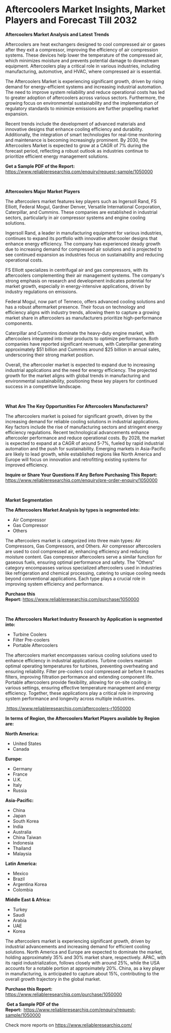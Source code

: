 <p><h1>Aftercoolers Market Insights, Market Players and Forecast Till 2032</h1></p><p><strong>Aftercoolers Market Analysis and Latest Trends</strong></p>
<p><p>Aftercoolers are heat exchangers designed to cool compressed air or gases after they exit a compressor, improving the efficiency of air compression systems. These devices help lower the temperature of the compressed air, which minimizes moisture and prevents potential damage to downstream equipment. Aftercoolers play a critical role in various industries, including manufacturing, automotive, and HVAC, where compressed air is essential.</p><p>The Aftercoolers Market is experiencing significant growth, driven by rising demand for energy-efficient systems and increasing industrial automation. The need to improve system reliability and reduce operational costs has led to greater adoption of aftercoolers across various sectors. Furthermore, the growing focus on environmental sustainability and the implementation of regulatory standards to minimize emissions are further propelling market expansion.</p><p>Recent trends include the development of advanced materials and innovative designs that enhance cooling efficiency and durability. Additionally, the integration of smart technologies for real-time monitoring and maintenance is becoming increasingly prominent. By 2030, the Aftercoolers Market is expected to grow at a CAGR of 7% during the forecast period, reflecting a robust outlook as industries continue to prioritize efficient energy management solutions.</p></p>
<p><strong>Get a Sample PDF of the Report:&nbsp;</strong> <a href="https://www.reliableresearchiq.com/enquiry/request-sample/1050000?utm_campaign=2284&utm_medium=2&utm_source=Github&utm_content=ia&utm_term=10042025&utm_id=aftercoolers">https://www.reliableresearchiq.com/enquiry/request-sample/1050000</a></p>
<p>&nbsp;</p>
<p><strong>Aftercoolers Major Market Players</strong></p>
<p><p>The aftercoolers market features key players such as Ingersoll Rand, FS Elliott, Federal Mogul, Gardner Denver, Versatile International Corporation, Caterpillar, and Cummins. These companies are established in industrial sectors, particularly in air compressor systems and engine cooling solutions.</p><p>Ingersoll Rand, a leader in manufacturing equipment for various industries, continues to expand its portfolio with innovative aftercooler designs that enhance energy efficiency. The company has experienced steady growth due to increasing demand for compressed air solutions and is projected to see continued expansion as industries focus on sustainability and reducing operational costs.</p><p>FS Elliott specializes in centrifugal air and gas compressors, with its aftercoolers complementing their air management systems. The company's strong emphasis on research and development indicates potential for market growth, especially in energy-intensive applications, driven by industry regulations on emissions.</p><p>Federal Mogul, now part of Tenneco, offers advanced cooling solutions and has a robust aftermarket presence. Their focus on technology and efficiency aligns with industry trends, allowing them to capture a growing market share in aftercoolers as manufacturers prioritize high-performance components.</p><p>Caterpillar and Cummins dominate the heavy-duty engine market, with aftercoolers integrated into their products to optimize performance. Both companies have reported significant revenues, with Caterpillar generating approximately $51 billion and Cummins around $25 billion in annual sales, underscoring their strong market position.</p><p>Overall, the aftercooler market is expected to expand due to increasing industrial applications and the need for energy efficiency. The projected growth for the market aligns with global trends in manufacturing and environmental sustainability, positioning these key players for continued success in a competitive landscape.</p></p>
<p>&nbsp;</p>
<p><strong>What Are The Key Opportunities For Aftercoolers Manufacturers?</strong></p>
<p><p>The aftercoolers market is poised for significant growth, driven by the increasing demand for reliable cooling solutions in industrial applications. Key factors include the rise of manufacturing sectors and stringent energy efficiency regulations. Recent technological advancements enhance aftercooler performance and reduce operational costs. By 2028, the market is expected to expand at a CAGR of around 5-7%, fueled by rapid industrial automation and the push for sustainability. Emerging markets in Asia-Pacific are likely to lead growth, while established regions like North America and Europe will focus on innovation and retrofitting existing systems for improved efficiency.</p></p>
<p><strong>Inquire or Share Your Questions If Any Before Purchasing This Report:</strong> <a href="https://www.reliableresearchiq.com/enquiry/pre-order-enquiry/1050000?utm_campaign=2284&utm_medium=2&utm_source=Github&utm_content=ia&utm_term=10042025&utm_id=aftercoolers">https://www.reliableresearchiq.com/enquiry/pre-order-enquiry/1050000</a></p>
<p>&nbsp;</p>
<p><strong>Market Segmentation</strong></p>
<p><strong>The Aftercoolers Market Analysis by types is segmented into:</strong></p>
<p><ul><li>Air Compressor</li><li>Gas Compressor</li><li>Others</li></ul></p>
<p><p>The aftercoolers market is categorized into three main types: Air Compressors, Gas Compressors, and Others. Air compressor aftercoolers are used to cool compressed air, enhancing efficiency and reducing moisture content. Gas compressor aftercoolers serve a similar function for gaseous fuels, ensuring optimal performance and safety. The "Others" category encompasses various specialized aftercoolers used in industries like refrigeration and chemical processing, catering to unique cooling needs beyond conventional applications. Each type plays a crucial role in improving system efficiency and performance.</p></p>
<p><strong>Purchase this Report:&nbsp;</strong><a href="https://www.reliableresearchiq.com/purchase/1050000?utm_campaign=2284&utm_medium=2&utm_source=Github&utm_content=ia&utm_term=10042025&utm_id=aftercoolers">https://www.reliableresearchiq.com/purchase/1050000</a></p>
<p>&nbsp;</p>
<p><strong>The Aftercoolers Market Industry Research by Application is segmented into:</strong></p>
<p><ul><li>Turbine Coolers</li><li>Filter Pre-coolers</li><li>Portable Aftercoolers</li></ul></p>
<p><p>The aftercoolers market encompasses various cooling solutions used to enhance efficiency in industrial applications. Turbine coolers maintain optimal operating temperatures for turbines, preventing overheating and ensuring reliability. Filter pre-coolers cool compressed air before it reaches filters, improving filtration performance and extending component life. Portable aftercoolers provide flexibility, allowing for on-site cooling in various settings, ensuring effective temperature management and energy efficiency. Together, these applications play a critical role in improving system performance and longevity across multiple industries.</p></p>
<p><a href="https://www.reliableresearchiq.com/aftercoolers-r1050000?utm_campaign=2284&utm_medium=2&utm_source=Github&utm_content=ia&utm_term=10042025&utm_id=aftercoolers">&nbsp;https://www.reliableresearchiq.com/aftercoolers-r1050000</a></p>
<p><strong>In terms of Region, the Aftercoolers Market Players available by Region are:</strong></p>
<p>
    <p> <strong> North America: </strong>
        <ul>
            <li>United States</li>
            <li>Canada</li>
        </ul>
        </p> 
    <p> <strong> Europe: </strong>
        <ul>
            <li>Germany</li>
            <li>France</li>
            <li>U.K.</li>
            <li>Italy</li>
            <li>Russia</li>
        </ul>
        </p> 
    <p> <strong> Asia-Pacific: </strong>
        <ul>
            <li>China</li>
            <li>Japan</li>
            <li>South Korea</li>
            <li>India</li>
            <li>Australia</li>
            <li>China Taiwan</li>
            <li>Indonesia</li>
            <li>Thailand</li>
            <li>Malaysia</li>
        </ul>
        </p> 
    <p> <strong> Latin America: </strong>
        <ul>
            <li>Mexico</li>
            <li>Brazil</li>
            <li>Argentina Korea</li>
            <li>Colombia</li>
        </ul>
        </p> 
    <p> <strong> Middle East & Africa: </strong>
        <ul>
            <li>Turkey</li>
            <li>Saudi</li>
            <li>Arabia</li>
            <li>UAE</li>
            <li>Korea</li>
        </ul>
    </p>
    </p>
<p><p>The aftercoolers market is experiencing significant growth, driven by industrial advancements and increasing demand for efficient cooling solutions. North America and Europe are expected to dominate the market, holding approximately 35% and 30% market share, respectively. APAC, with its rapid industrialization, follows closely with around 25%, while the USA accounts for a notable portion at approximately 20%. China, as a key player in manufacturing, is anticipated to capture about 15%, contributing to the overall growth trajectory in the global market.</p></p>
<p><strong>Purchase this Report: </strong><a href="https://www.reliableresearchiq.com/purchase/1050000?utm_campaign=2284&utm_medium=2&utm_source=Github&utm_content=ia&utm_term=10042025&utm_id=aftercoolers">https://www.reliableresearchiq.com/purchase/1050000</a></p>
<p>&nbsp;<strong>Get a Sample PDF of the Report:&nbsp;&nbsp;</strong><a href="https://www.reliableresearchiq.com/enquiry/request-sample/1050000?utm_campaign=2284&utm_medium=2&utm_source=Github&utm_content=ia&utm_term=10042025&utm_id=aftercoolers">https://www.reliableresearchiq.com/enquiry/request-sample/1050000</a></p>
<p><strong></strong></p>
<p>Check more reports on <a href="https://www.reliableresearchiq.com/?utm_campaign=2284&utm_medium=2&utm_source=Github&utm_content=ia&utm_term=10042025&utm_id=aftercoolers">https://www.reliableresearchiq.com/</a></p>